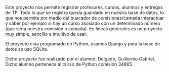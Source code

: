 Este proyecto nos permite registrar profesores, cursos, alumnos y entregas de TP.
Todo lo que se registra queda guardado en nuestra base de datos, lo que nos permite por medio del buscador de comisiones/camada
interactuar y saber por ejemplo si hay un curso asosiado con un determinado número (que seria nuestra comisión o camada).
En lineas generales es un proyecto muy simple, sencillo e intuitivo de usar.

El proyecto esta programado en Python, usamos Django y para la base de datos se uso SQLite.

Dicho proyecto fue realizado por el alumno: Delgado, Guillermo Gabriel.
Dicho alumno pertenece al curso de Python comisión 34665.
